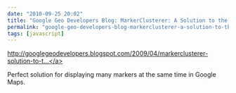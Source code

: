 ```yaml
---
date: "2010-09-25 20:02"
title: "Google Geo Developers Blog: MarkerClusterer: A Solution to the Too Many Markers Problem"
permalink: "google-geo-developers-blog-markerclusterer-a-solution-to-the-too-many-markers-problem"
tags: [javascript]
---
```


<a href="http://googlegeodevelopers.blogspot.com/2009/04/markerclusterer-solution-to-too-many.html">http://googlegeodevelopers.blogspot.com/2009/04/markerclusterer-solution-to-t...</a>

Perfect solution for displaying many markers at the same time in Google Maps.
